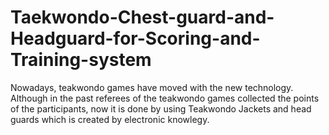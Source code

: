 # Taekwondo-Chest-guard-and-Headguard-for-Scoring-and-Training-system
Nowadays, teakwondo games have moved with the new technology. Although in the past referees of the teakwondo games collected the points of the participants, now it is done by using Teakwondo Jackets and head guards which is created by electronic knowlegy.
